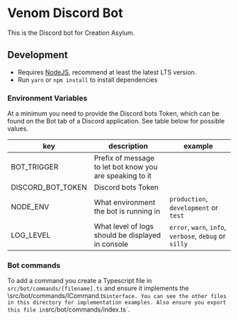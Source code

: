 # Venom Discord Bot

This is the Discord bot for Creation Asylum.

## Development

- Requires [NodeJS](https://nodejs.org/), recommend at least the latest LTS version.
- Run `yarn` or `npm install` to install dependencies

### Environment Variables

At a minimum you need to provide the Discord bots Token, which can be found on the Bot tab of a Discord application. See table below for possible values.

| key | description | example |
|-------------------|-------------|---------|
| BOT_TRIGGER       | Prefix of message to let bot know you are speaking to it
| DISCORD_BOT_TOKEN | Discord bots Token
| NODE_ENV          | What environment the bot is running in | `production`, `development` or `test` |
| LOG_LEVEL         | What level of logs should be displayed in console | `error`, `warn`, `info`, `verbose`, `debug` or `silly` |

### Bot commands

To add a command you create a Typescript file in `src/bot/commands/[filename].ts` and ensure it implements the \src/bot/commands/ICommand.ts` interface. You can see the other files in this directory for implementation examples. Also ensure you export this file in `src/bot/commands/index.ts`.
